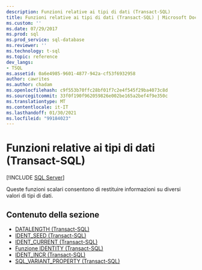 ```yaml
---
description: Funzioni relative ai tipi di dati (Transact-SQL)
title: Funzioni relative ai tipi di dati (Transact-SQL) | Microsoft Docs
ms.custom: ''
ms.date: 07/29/2017
ms.prod: sql
ms.prod_service: sql-database
ms.reviewer: ''
ms.technology: t-sql
ms.topic: reference
dev_langs:
- TSQL
ms.assetid: 0a6e4985-9601-4877-942a-cf53f6932958
author: cawrites
ms.author: chadam
ms.openlocfilehash: c9f553b70ffc28bf01f7c2e4f545f29ba4073c8d
ms.sourcegitcommit: 33f0f190f962059826e002be165a2bef4f9e350c
ms.translationtype: MT
ms.contentlocale: it-IT
ms.lasthandoff: 01/30/2021
ms.locfileid: "99184023"
---
```

# <a name="data-type-functions-transact-sql"></a>Funzioni relative ai tipi di dati (Transact-SQL)
[!INCLUDE [SQL Server](../../includes/applies-to-version/sqlserver.md)]

Queste funzioni scalari consentono di restituire informazioni su diversi valori di tipi di dati.
  
## <a name="in-this-section"></a>Contenuto della sezione
  
- [DATALENGTH &#40;Transact-SQL&#41;](../../t-sql/functions/datalength-transact-sql.md)
- [IDENT_SEED &#40;Transact-SQL&#41;](../../t-sql/functions/ident-seed-transact-sql.md)
- [IDENT_CURRENT &#40;Transact-SQL&#41;](../../t-sql/functions/ident-current-transact-sql.md)
- [Funzione IDENTITY &#40;Transact-SQL&#41;](../../t-sql/functions/identity-function-transact-sql.md)  
- [IDENT_INCR &#40;Transact-SQL&#41;](../../t-sql/functions/ident-incr-transact-sql.md)
- [SQL_VARIANT_PROPERTY &#40;Transact-SQL&#41;](../../t-sql/functions/sql-variant-property-transact-sql.md)
